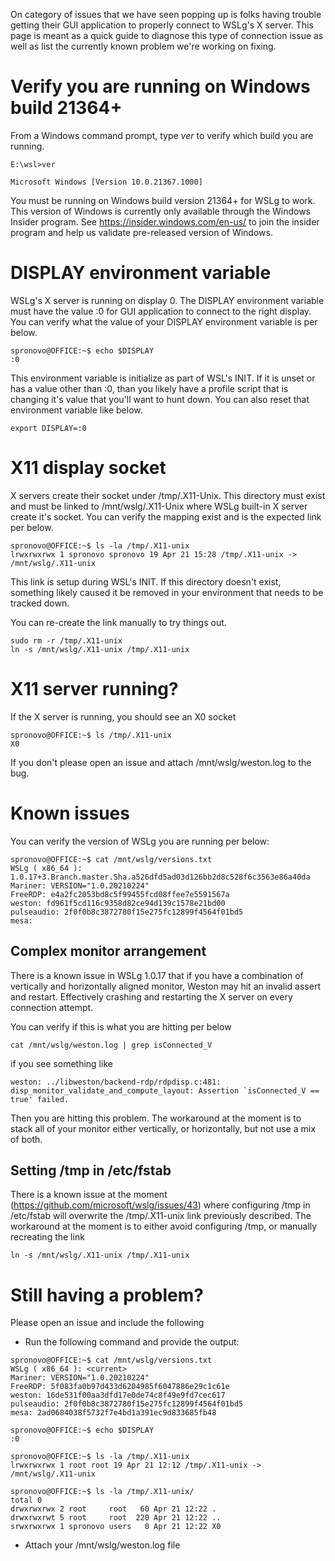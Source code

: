 On category of issues that we have seen popping up is folks having trouble getting their GUI application to properly connect to WSLg's X server. This page is meant as a quick guide to diagnose this type of connection issue as well as list the currently known problem we're working on fixing.

# Verify you are running on Windows build 21364+
From a Windows command prompt, type _ver_ to verify which build you are running.

```
E:\wsl>ver

Microsoft Windows [Version 10.0.21367.1000]
```

You must be running on Windows build version 21364+ for WSLg to work. This version of Windows is currently only available through the Windows Insider program. See https://insider.windows.com/en-us/ to join the insider program and help us validate pre-released version of Windows.

# **DISPLAY** environment variable

WSLg's X server is running on display 0. The DISPLAY environment variable must have the value :0 for GUI application to connect to the right display. You can verify what the value of your DISPLAY environment variable is per below.

```
spronovo@OFFICE:~$ echo $DISPLAY
:0
```

This environment variable is initialize as part of WSL's INIT. If it is unset or has a value other than :0, than you likely have a profile script that is changing it's value that you'll want to hunt down. You can also reset that environment variable like below.

```
export DISPLAY=:0
```

# X11 display socket

X servers create their socket under /tmp/.X11-Unix. This directory must exist and must be linked to /mnt/wslg/.X11-Unix where WSLg built-in X server create it's socket. You can verify the mapping exist and is the expected link per below.

```
spronovo@OFFICE:~$ ls -la /tmp/.X11-unix
lrwxrwxrwx 1 spronovo spronovo 19 Apr 21 15:28 /tmp/.X11-unix -> /mnt/wslg/.X11-unix
```

This link is setup during WSL's INIT. If this directory doesn't exist, something likely caused it be removed in your environment that needs to be tracked down.  

You can re-create the link manually to try things out.

```
sudo rm -r /tmp/.X11-unix
ln -s /mnt/wslg/.X11-unix /tmp/.X11-unix
```

# X11 server running?

If the X server is running, you should see an X0 socket

```
spronovo@OFFICE:~$ ls /tmp/.X11-unix
X0
```

If you don't please open an issue and attach /mnt/wslg/weston.log to the bug.

# Known issues

You can verify the version of WSLg you are running per below:

```
spronovo@OFFICE:~$ cat /mnt/wslg/versions.txt
WSLg ( x86_64 ): 1.0.17+3.Branch.master.Sha.a526dfd5ad03d126bb2d8c528f6c3563e86a40da
Mariner: VERSION="1.0.20210224"
FreeRDP: e4a2fc2053bd8c5f99455fcd08ffee7e5591567a
weston: fd961f5cd116c9358d82ce94d139c1578e21bd00
pulseaudio: 2f0f0b8c3872780f15e275fc12899f4564f01bd5
mesa:
```

## Complex monitor arrangement
There is a known issue in WSLg 1.0.17 that if you have a combination of vertically and horizontally aligned monitor, Weston may hit an invalid assert and restart. Effectively crashing and restarting the X server on every connection attempt.

You can verify if this is what you are hitting per below

```
cat /mnt/wslg/weston.log | grep isConnected_V
```

if you see something like

```
weston: ../libweston/backend-rdp/rdpdisp.c:481: disp_monitor_validate_and_compute_layout: Assertion `isConnected_V == true' failed.
```

Then you are hitting this problem. The workaround at the moment is to stack all of your monitor either vertically, or horizontally, but not use a mix of both.

## Setting /tmp in /etc/fstab

There is a known issue at the moment (https://github.com/microsoft/wslg/issues/43) where configuring /tmp in /etc/fstab will overwrite the /tmp/.X11-unix link previously described. The workaround at the moment is to either avoid configuring /tmp, or manually recreating the link

```
ln -s /mnt/wslg/.X11-unix /tmp/.X11-unix
```

# Still having a problem?

Please open an issue and include the following

* Run the following command and provide the output:

```
spronovo@OFFICE:~$ cat /mnt/wslg/versions.txt
WSLg ( x86_64 ): <current>
Mariner: VERSION="1.0.20210224"
FreeRDP: 5f083fa0b97d433d6204985f6047886e29c1c61e
weston: 16de531f00aa3dfd17e0de74c8f49e9fd7cec617
pulseaudio: 2f0f0b8c3872780f15e275fc12899f4564f01bd5
mesa: 2ad0684038f5732f7e4bd1a391ec9d833685fb48

spronovo@OFFICE:~$ echo $DISPLAY
:0

spronovo@OFFICE:~$ ls -la /tmp/.X11-unix
lrwxrwxrwx 1 root root 19 Apr 21 12:12 /tmp/.X11-unix -> /mnt/wslg/.X11-unix

spronovo@OFFICE:~$ ls -la /tmp/.X11-unix/
total 0
drwxrwxrwx 2 root     root   60 Apr 21 12:22 .
drwxrwxrwt 5 root     root  220 Apr 21 12:22 ..
srwxrwxrwx 1 spronovo users   0 Apr 21 12:22 X0
```

* Attach your /mnt/wslg/weston.log file